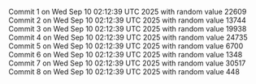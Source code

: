 Commit 1 on Wed Sep 10 02:12:39 UTC 2025 with random value 22609
Commit 2 on Wed Sep 10 02:12:39 UTC 2025 with random value 13744
Commit 3 on Wed Sep 10 02:12:39 UTC 2025 with random value 19938
Commit 4 on Wed Sep 10 02:12:39 UTC 2025 with random value 24735
Commit 5 on Wed Sep 10 02:12:39 UTC 2025 with random value 6700
Commit 6 on Wed Sep 10 02:12:39 UTC 2025 with random value 1348
Commit 7 on Wed Sep 10 02:12:39 UTC 2025 with random value 30517
Commit 8 on Wed Sep 10 02:12:39 UTC 2025 with random value 448
